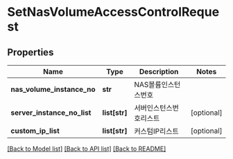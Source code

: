# SetNasVolumeAccessControlRequest

## Properties
Name | Type | Description | Notes
------------ | ------------- | ------------- | -------------
**nas_volume_instance_no** | **str** | NAS볼륨인스턴스번호 | 
**server_instance_no_list** | **list[str]** | 서버인스턴스번호리스트 | [optional] 
**custom_ip_list** | **list[str]** | 커스텀IP리스트 | [optional] 

[[Back to Model list]](../README.md#documentation-for-models) [[Back to API list]](../README.md#documentation-for-api-endpoints) [[Back to README]](../README.md)


